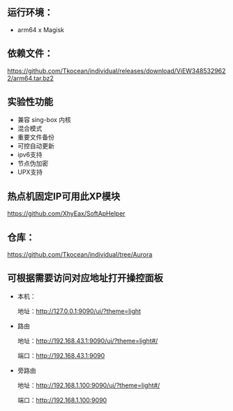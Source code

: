 ## 运行环境：
- arm64 x Magisk

## 依赖文件：
https://github.com/Tkocean/individual/releases/download/ViEW3485329622/arm64.tar.bz2

## 实验性功能

- 兼容 sing-box 内核
- 混合模式
- 重要文件备份
- 可控自动更新
- ipv6支持
- 节点伪加密
- UPX支持

## 热点机固定IP可用此XP模块
https://github.com/XhyEax/SoftApHelper


## 仓库：
https://github.com/Tkocean/individual/tree/Aurora

## 可根据需要访问对应地址打开操控面板

- 本机：

  地址：http://127.0.0.1:9090/ui/?theme=light

- 路由

  地址：http://192.168.43.1:9090/ui/?theme=light#/

  端口：http://192.168.43.1:9090

- 旁路由

  地址：http://192.168.1.100:9090/ui/?theme=light#/

  端口：http://192.168.1.100:9090
